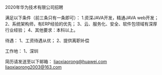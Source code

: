 2020年华为技术有限公司招聘

满足以下条件（前三条只有一条即可）：
1.资深JAVA开发，精通JAVA web开发；
2、系统架构师，有ERP经验的优先；
3、云、服务化、安全、软件包领域有深厚行业经验；
4、其他要求：本科以上。

待遇：
1、工资待遇从优；
2、提供离职补偿

工作地：
1、深圳

简历请发送至以下邮箱：
liaoxiaorong@huawei.com
liaoxiaorong2003@163.com
